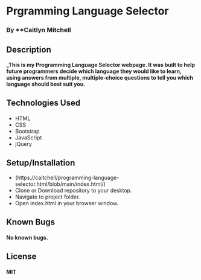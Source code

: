# Prgramming Language Selector

### By **Caitlyn Mitchell

## Description

#### _This is my Programming Language Selector webpage. It was built to help future programmers decide which language they would like to learn, using answers from multiple, multiple-choice questions to tell you which language should best suit you.

## Technologies Used

#### 

* HTML
* CSS
* Bootstrap
* JavaScript
* jQuery

## Setup/Installation
* (https.//caitchell/programming-language-selector.html/blob/main/index.html/)
* Clone or Download repository to your desktop.
* Navigate to project folder.
* Open index.html in your browser window.

## Known Bugs

#### No known bugs.

## License

#### MIT